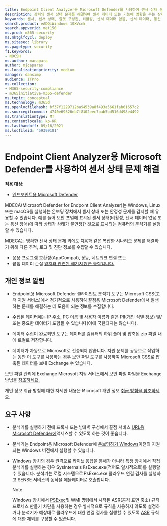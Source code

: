 ```yaml
---
title: Endpoint Client Analyzer용 Microsoft Defender를 사용하여 센서 상태 문제 해결
description: 장치의 센서 상태 문제를 해결하여 센서 데이터 또는 기능에 영향을 주는 잠재적인 구성, 환경, 연결 또는 원격 분석 문제를 식별합니다.
keywords: 센서, 센서 상태, 잘못 구성된, 비활성, 센서 데이터 없음, 센서 데이터, 통신 장애, 통신
search.product: eADQiWindows 10XVcnh
search.appverid: met150
ms.prod: m365-security
ms.mktglfcycl: deploy
ms.sitesec: library
ms.pagetype: security
f1.keywords:
- NOCSH
ms.author: macapara
author: mjcaparas
ms.localizationpriority: medium
manager: dansimp
audience: ITPro
ms.collection:
- M365-security-compliance
- m365initiative-m365-defender
ms.topic: conceptual
ms.technology: m365d
ms.openlocfilehash: bf37f1229712ba94539a8f493a5661fab61657c2
ms.sourcegitcommit: 4740e69326eb7f8302eec7bab5bd516d498e4492
ms.translationtype: MT
ms.contentlocale: ko-KR
ms.lasthandoff: 09/16/2021
ms.locfileid: "59399181"
---
```

# <a name="troubleshoot-sensor-health-using-microsoft-defender-for-endpoint-client-analyzer"></a>Endpoint Client Analyzer용 Microsoft Defender를 사용하여 센서 상태 문제 해결

**적용 대상:**
- [엔드포인트용 Microsoft Defender](https://go.microsoft.com/fwlink/p/?linkid=2146631)

MDECA(Microsoft Defender for Endpoint Client Analyzer)는 Windows, Linux 또는 macOS를 실행하는 온보딩 장치에서 센서 상태 또는 안정성 문제를 감지할 때 유용할 수 있습니다. [](/microsoft-365/security/defender-endpoint/onboard-configure) 예를 들어 보안 포털에 표시된 센서 상태(비활성, 센서 데이터 없음 또는 [](/microsoft-365/security/defender-endpoint/fix-unhealthy-sensors) 통신 장애)에 따라 상태가 상태가 불안정한 것으로 표시되는 컴퓨터의 분석기를 실행할 수 있습니다.

MDECA는 명확한 센서 상태 문제 외에도 다음과 같은 복잡한 시나리오 문제를 해결하기 위해 다른 추적, 로그 및 진단 정보를 수집할 수 있습니다.

- 응용 프로그램 호환성(AppCompat), 성능, 네트워크 연결 또는
- 끝점 데이터 손실 [방지와 관련된 예기치 않은 동작입니다.](/microsoft-365/compliance/endpoint-dlp-learn-about)

## <a name="privacy-notice"></a>개인 정보 알림

- Endpoint용 Microsoft Defender 클라이언트 분석기 도구는 Microsoft CSS(고객 지원 서비스)에서 정기적으로 사용하여 끝점용 Microsoft Defender에서 발생하는 문제를 해결하는 데 도움이 되는 정보를 수집합니다.

- 수집된 데이터에는 IP 주소, PC 이름 및 사용자 이름과 같은 PII(개인 식별 정보) 및/또는 중요한 데이터가 포함될 수 있습니다(이에 국한되지는 않습니다).

- 데이터 수집이 완료되면 도구는 데이터를 컴퓨터의 하위 폴더 및 압축된 zip 파일 내에 로컬로 저장합니다.

- 데이터가 자동으로 Microsoft로 전송되지 않습니다. 지원 문제를 공동으로 작업하는 동안 이 도구를 사용하는 경우 보안 파일 도구를 사용하여 Microsoft CSS로 압축된 데이터를 보내 Exchange 수 있습니다.

보안 파일 관리에 Exchange Microsoft 지원 서비스에서 보안 파일 파일을 Exchange 방법을 [참조하세요.](/troubleshoot/azure/general/secure-file-exchange-transfer-files)

개인 정보 취급 방침에 대한 자세한 내용은 Microsoft 개인 정보 [취급 방침을 참조하세요.](https://privacy.microsoft.com/privacystatement)

## <a name="requirements"></a>요구 사항

- 분석기를 실행하기 전에 프록시 또는 방화벽 구성에서 끝점 서비스 [URL용 Microsoft Defender에](configure-proxy-internet.md#enable-access-to-microsoft-defender-for-endpoint-service-urls-in-the-proxy-server)액세스할 수 있도록 하는 것이 좋습니다.

- 분석기는 Endpoint용 Microsoft Defender에 [온보딩하기 Windows](minimum-requirements.md#supported-windows-versions)이전의 지원되는 Windows 버전에서 실행할 수 있습니다. [](microsoft-defender-endpoint-linux.md#system-requirements) [](microsoft-defender-endpoint-mac.md#system-requirements)

- Windows 장치의 경우 원격으로 라이브 응답을 통해가 아니라 특정 장치에서 [](/microsoft-365/security/defender-endpoint/troubleshoot-collect-support-log)직접 분석기를 실행하는 경우 SysInternals [](/sysinternals/downloads/psexec)PsExec.exe(적어도 일시적으로)를 실행할 수 있습니다. 분석기는 로컬 시스템으로 PsExec.exe 클라우드 연결 검사를 실행하고 SENSE 서비스의 동작을 에뮬레이터로 호출합니다.

    > [!NOTE]
    > Windows 장치에서 [PSExec](attack-surface-reduction-rules.md#block-process-creations-originating-from-psexec-and-wmi-commands)및 WMI 명령에서 시작된 ASR(공격 표면 축소) 규칙 프로세스 만들기 차단을 사용하는 경우 일시적으로 규칙을 사용하지 않도록 설정하거나 분석기가 예상대로 클라우드에 대한 연결 검사를 실행할 수 있도록 [ASR](enable-attack-surface-reduction.md#exclude-files-and-folders-from-asr-rules) 규칙에 대한 제외를 구성할 수 있습니다.
